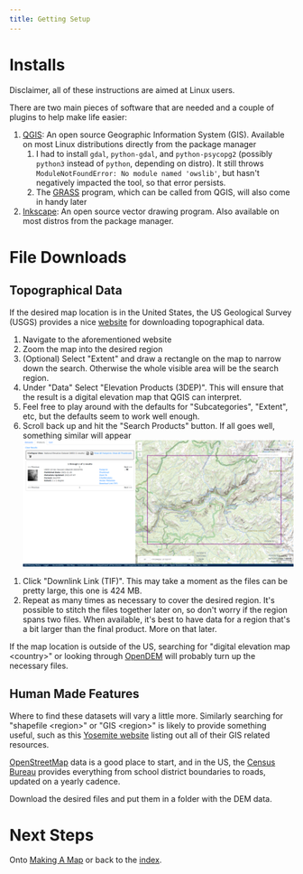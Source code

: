 ```yaml
---
title: Getting Setup
---
```

# Installs
Disclaimer, all of these instructions are aimed at Linux users.

There are two main pieces of software that are needed and a couple of plugins to help make life easier:
1. [QGIS](https://www.qgis.org/en/site/): An open source Geographic Information System (GIS). Available on most Linux distributions directly from the package manager
    1. I had to install `gdal`, `python-gdal`, and `python-psycopg2` (possibly `python3` instead of `python`, depending on distro). It still throws `ModuleNotFoundError: No module named 'owslib'`, but hasn't negatively impacted the tool, so that error persists.
    1. The [GRASS](https://grass.osgeo.org/) program, which can be called from QGIS, will also come in handy later
1. [Inkscape](https://inkscape.org/): An open source vector drawing program. Also available on most distros from the package manager.

# File Downloads

## Topographical Data

If the desired map location is in the United States, the US Geological Survey (USGS) provides a nice [website](https://apps.nationalmap.gov/downloader/) for downloading topographical data. 
1. Navigate to the aforementioned website
1. Zoom the map into the desired region
1. (Optional) Select "Extent" and draw a rectangle on the map to narrow down the search. Otherwise the whole visible area will be the search region.
1. Under "Data" Select "Elevation Products (3DEP)". This will ensure that the result is a digital elevation map that QGIS can interpret.
1. Feel free to play around with the defaults for "Subcategories", "Extent", etc, but the defaults seem to work well enough.
1. Scroll back up and hit the "Search Products" button. If all goes well, something similar will appear
[![usgs_results][1]][1]

[1]: ./pictures/usgs_results.png
1. Click "Downlink Link (TIF)". This may take a moment as the files can be pretty large, this one is 424 MB.
1. Repeat as many times as necessary to cover the desired region. It's possible to stitch the files together later on, so don't worry if the region spans two files. When available, it's best to have data for a region that's a bit larger than the final product. More on that later.

If the map location is outside of the US, searching for "digital elevation map \<country\>" or looking through [OpenDEM](https://opendem.info/opendemsearcher.html) will probably turn up the necessary files.

## Human Made Features

Where to find these datasets will vary a little more. Similarly searching for "shapefile \<region\>" or "GIS \<region\>" is likely to provide something useful, such as this [Yosemite website](https://www.nps.gov/yose/learn/nature/gis-resources.htm) listing out all of their GIS related resources. 

[OpenStreetMap](http://download.geofabrik.de/) data is a good place to start, and in the US, the [Census Bureau](https://www.census.gov/cgi-bin/geo/shapefiles/index.php) provides everything from school district boundaries to roads, updated on a yearly cadence. 

Download the desired files and put them in a folder with the DEM data.

# Next Steps

Onto [Making A Map](./making_a_map.html) or back to the [index](./index.html).
